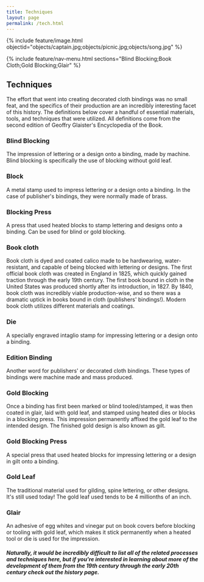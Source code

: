```yaml
---
title: Techniques
layout: page
permalink: /tech.html
---
```

{% include feature/image.html objectid="objects/captain.jpg;objects/picnic.jpg;objects/song.jpg" %}

{% include feature/nav-menu.html sections="Blind Blocking;Book Cloth;Gold Blocking;Glair" %}

## Techniques
The effort that went into creating decorated cloth bindings was no small feat, and the specifics of their production are an incredibly interesting facet of this history. The definitions below cover a handful of essential materials, tools, and techniques that were utilized. All definitions come from the second edition of Geoffry Glaister's Encyclopedia of the Book. 

### Blind Blocking
The impression of lettering or a design onto a binding, made by machine. Blind blocking is specifically the use of blocking without gold leaf.

### Block
A metal stamp used to impress lettering or a design onto a binding. In the case of publisher's bindings, they were normally made of brass.

### Blocking Press
A press that used heated blocks to stamp lettering and designs onto a binding. Can be used for blind or gold blocking.

### Book cloth
Book cloth is dyed and coated calico made to be hardwearing, water-resistant, and capable of being blocked with lettering or designs. The first official book cloth was created in England in 1825, which quickly gained traction through the early 19th century. The first book bound in cloth in the United States was produced shortly after its introduction, in 1827. By 1840, book cloth was incredibly viable production-wise, and so there was a dramatic uptick in books bound in cloth (publishers' bindings!). Modern book cloth utilizes different materials and coatings.

### Die
A specially engraved intaglio stamp for impressing lettering or a design onto a binding.

### Edition Binding
Another word for publishers' or decorated cloth bindings. These types of bindings were machine made and mass produced.

### Gold Blocking 
Once a binding has first been marked or blind tooled/stamped, it was then coated in glair, laid with gold leaf, and stamped using heated dies or blocks in a blocking press. This impression permanently affixed the gold leaf to the intended design. The finished gold design is also known as gilt.

### Gold Blocking Press
A special press that used heated blocks for impressing lettering or a design in gilt onto a binding.

### Gold Leaf
The traditional material used for gilding, spine lettering, or other designs. It's still used today! The gold leaf used tends to be 4 millionths of an inch.

### Glair
An adhesive of egg whites and vinegar put on book covers before blocking or tooling with gold leaf, which makes it stick permanently when a heated tool or die is used for the impression.

##### Naturally, it would be incredibly difficult to list all of the related processes and techniques here, but if you're interested in learning about more of the development of them from the 19th century through the early 20th century check out the history page. 
